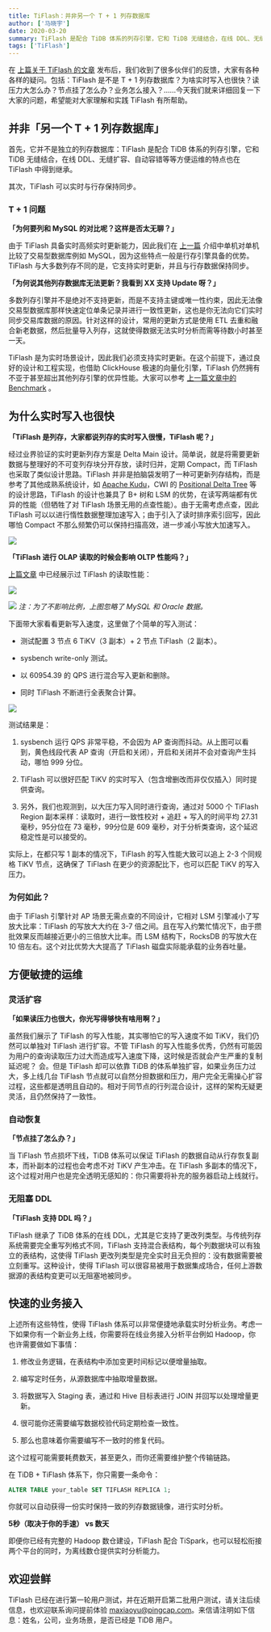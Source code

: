 ```yaml
---
title: TiFlash：并非另一个 T + 1 列存数据库
author: ['马晓宇']
date: 2020-03-20
summary: TiFlash 是配合 TiDB 体系的列存引擎，它和 TiDB 无缝结合，在线 DDL、无缝扩容、自动容错等等方便运维的特点也在 TiFlash 中得到继承，此外，TiFlash 可以实时与行存保持同步。
tags: ['TiFlash']
---
```

在 [上篇关于 TiFlash 的文章](https://pingcap.com/blog-cn/tidb-and-tiflash-vs-mysql-mariadb-greenplum-apache-spark/) 发布后，我们收到了很多伙伴们的反馈，大家有各种各样的疑问。包括：TiFlash 是不是 T + 1 列存数据库？为啥实时写入也很快？读压力大怎么办？节点挂了怎么办？业务怎么接入？……今天我们就来详细回复一下大家的问题，希望能对大家理解和实践 TiFlash 有所帮助。

## 并非「另一个 T + 1 列存数据库」

首先，它并不是独立的列存数据库：TiFlash 是配合 TiDB 体系的列存引擎，它和 TiDB 无缝结合，在线 DDL、无缝扩容、自动容错等等方便运维的特点也在 TiFlash 中得到继承。

其次，TiFlash 可以实时与行存保持同步。

### T + 1 问题

**「为何要列和 MySQL 的对比呢？这样是否太无聊？」**

由于 TiFlash 具备实时高频实时更新能力，因此我们在 [上一篇](https://pingcap.com/blog-cn/tidb-and-tiflash-vs-mysql-mariadb-greenplum-apache-spark/) 介绍中单机对单机比较了交易型数据库例如 MySQL，因为这些特点一般是行存引擎具备的优势。TiFlash 与大多数列存不同的是，它支持实时更新，并且与行存数据保持同步。

**「为何说其他列存数据库无法更新？我看到 XX 支持 Update 呀？」**

多数列存引擎并不是绝对不支持更新，而是不支持主键或唯一性约束，因此无法像交易型数据库那样快速定位单条记录并进行一致性更新，这也是你无法向它们实时同步交易库数据的原因。针对这样的设计，常用的更新方式是使用 ETL 去重和融合新老数据，然后批量导入列存，这就使得数据无法实时分析而需等待数小时甚至一天。

TiFlash 是为实时场景设计，因此我们必须支持实时更新。在这个前提下，通过良好的设计和工程实现，也借助 ClickHouse 极速的向量化引擎，TiFlash 仍然拥有不亚于甚至超出其他列存引擎的优异性能。大家可以参考 [上一篇文章中的 Benchmark](https://pingcap.com/blog-cn/tidb-and-tiflash-vs-mysql-mariadb-greenplum-apache-spark/) 。

## 为什么实时写入也很快

**「TiFlash 是列存，大家都说列存的实时写入很慢，TiFlash 呢？」**

经过业界验证的实时更新列存方案是 Delta Main 设计。简单说，就是将需要更新数据与整理好的不可变列存块分开存放，读时归并，定期 Compact，而 TiFlash 也采取了类似设计思路。TiFlash 并非是拍脑袋发明了一种可更新列存结构，而是参考了其他成熟系统设计，如 [Apache Kudu](https://kudu.apache.org/kudu.pdf)，CWI 的 [Positional Delta Tree](http://www.odbms.org/wp-content/uploads/2014/07/PositionalDelat-Trees.pdf) 等的设计思路，TiFlash 的设计也兼具了 B+ 树和 LSM 的优势，在读写两端都有优异的性能（但牺牲了对 TiFlash 场景无用的点查性能）。由于无需考虑点查，因此 TiFlash 可以以进行惰性数据整理加速写入；由于引入了读时排序索引回写，因此哪怕 Compact 不那么频繁仍可以保持扫描高效，进一步减小写放大加速写入。

![](media/tiflash-column-database/1-tiflash-design.png)

**「TiFlash 进行 OLAP 读取的时候会影响 OLTP 性能吗？」**

[上篇文章](https://pingcap.com/blog-cn/tidb-and-tiflash-vs-mysql-mariadb-greenplum-apache-spark/) 中已经展示过 TiFlash 的读取性能：

![](media/tiflash-column-database/2-read-performance.png)

![](media/tiflash-column-database/3-read-performance-chart.png)
*注：为了不影响比例，上图忽略了 MySQL 和 Oracle 数据。*

下面带大家看看更新写入速度，这里做了个简单的写入测试：

* 测试配置 3 节点 6 TiKV（3 副本）+ 2 节点 TiFlash（2 副本）。

* sysbench write-only 测试。

* 以 60954.39 的 QPS 进行混合写入更新和删除。

* 同时 TiFlash 不断进行全表聚合计算。

![](media/tiflash-column-database/4-999-duration.png)

测试结果是：

1. sysbench 运行 QPS 非常平稳，不会因为 AP 查询而抖动。从上图可以看到，黄色线段代表 AP 查询（开启和关闭），开启和关闭并不会对查询产生抖动，哪怕 999 分位。

2. TiFlash 可以很好匹配 TiKV 的实时写入（包含增删改而非仅仅插入）同时提供查询。

3. 另外，我们也观测到，以大压力写入同时进行查询，通过对 5000 个 TiFlash Region 副本采样：读取时，进行一致性校对 + 追赶 + 写入的时间平均 27.31 毫秒，95分位在 73 毫秒，99分位是 609 毫秒，对于分析类查询，这个延迟稳定性是可以接受的。

实际上，在都只写 1 副本的情况下，TiFlash 的写入性能大致可以追上 2-3 个同规格 TiKV 节点，这确保了 TiFlash 在更少的资源配比下，也可以匹配 TiKV 的写入压力。

### 为何如此？

由于 TiFlash 引擎针对 AP 场景无需点查的不同设计，它相对 LSM 引擎减小了写放大比率：TiFlash 的写放大大约在 3-7 倍之间。且在写入约繁忙情况下，由于攒批效果反而越接近更小的三倍放大比率。而 LSM 结构下，RocksDB 的写放大在 10 倍左右。这个对比优势大大提高了 TiFlash 磁盘实际能承载的业务吞吐量。

## 方便敏捷的运维

### 灵活扩容

**「如果读压力也很大，你光写得够快有啥用啊？」**

虽然我们展示了 TiFlash 的写入性能，其实哪怕它的写入速度不如 TiKV，我们仍然可以单独对 TiFlash 进行扩容。不管 TiFlash 的写入性能多优秀，仍然有可能因为用户的查询读取压力过大而造成写入速度下降，这时候是否就会产生严重的复制延迟呢？
会。但是 TiFlash 却可以依靠 TiDB 的体系单独扩容，如果业务压力过大，多上线几台 TiFlash 节点就可以自然分担数据和压力，用户完全无需操心扩容过程，这些都是透明且自动的。相对于同节点的行列混合设计，这样的架构无疑更灵活，且仍然保持了一致性。

### 自动恢复

**「节点挂了怎么办？」**

当 TiFlash 节点损坏下线，TiDB 体系可以保证 TiFlash 的数据自动从行存恢复副本，而补副本的过程也会考虑不对 TiKV 产生冲击。在 TiFlash 多副本的情况下，这个过程对用户也是完全透明无感知的：你只需要将补充的服务器启动上线就行。

### 无阻塞 DDL

**「TiFlash 支持 DDL 吗？」**

TiFlash 继承了 TiDB 体系的在线 DDL，尤其是它支持了更改列类型。与传统列存系统需要完全重写列格式不同，TiFlash 支持混合表结构，每个列数据块可以有独立的表结构，这使得 TiFlash 更改列类型是完全实时且无负担的：没有数据需要被立刻重写。这种设计，使得 TiFlash 可以很容易被用于数据集成场合，任何上游数据源的表结构变更可以无阻塞地被同步。

## 快速的业务接入

上述所有这些特性，使得 TiFlash 体系可以非常便捷地承载实时分析业务。考虑一下如果你有一个新业务上线，你需要将在线业务接入分析平台例如 Hadoop，你也许需要做如下事情：

1. 修改业务逻辑，在表结构中添加变更时间标记以便增量抽取。

2. 编写定时任务，从源数据库中抽取增量数据。

3. 将数据写入 Staging 表，通过和 Hive 目标表进行 JOIN 并回写以处理增量更新。

4. 很可能你还需要编写数据校验代码定期检查一致性。

5. 那么也意味着你需要编写不一致时的修复代码。

这个过程可能需要耗费数天，甚至更久，而你还需要维护整个传输链路。

在 TiDB + TiFlash 体系下，你只需要一条命令：

```SQL
ALTER TABLE your_table SET TIFLASH REPLICA 1;
```

你就可以自动获得一份实时保持一致的列存数据镜像，进行实时分析。

**5秒（取决于你的手速） vs 数天**

即便你已经有完整的 Hadoop 数仓建设，TiFlash 配合 TiSpark，也可以轻松衔接两个平台的同时，为离线数仓提供实时分析能力。

## 欢迎尝鲜

TiFlash 已经在进行第一轮用户测试，并在近期开启第二批用户测试，请关注后续信息，也欢迎联系询问提前体验 maxiaoyu@pingcap.com。来信请注明如下信息：姓名，公司，业务场景，是否已经是 TiDB 用户。
